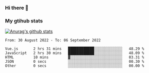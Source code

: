 ### Hi there 👋

### My gtihub stats

[![Anurag's github stats](https://github-readme-stats.vercel.app/api?username=gaozhidong)](https://github.com/gaozhidong/github-readme-stats)

<!--START_SECTION:waka-->

```text
From: 30 August 2022 - To: 06 September 2022

Vue.js       2 hrs 31 mins   ████████████░░░░░░░░░░░░░   48.29 %
JavaScript   2 hrs 30 mins   ████████████░░░░░░░░░░░░░   48.09 %
HTML         10 mins         ▓░░░░░░░░░░░░░░░░░░░░░░░░   03.31 %
JSON         0 secs          ░░░░░░░░░░░░░░░░░░░░░░░░░   00.30 %
Other        0 secs          ░░░░░░░░░░░░░░░░░░░░░░░░░   00.00 %
```

<!--END_SECTION:waka-->